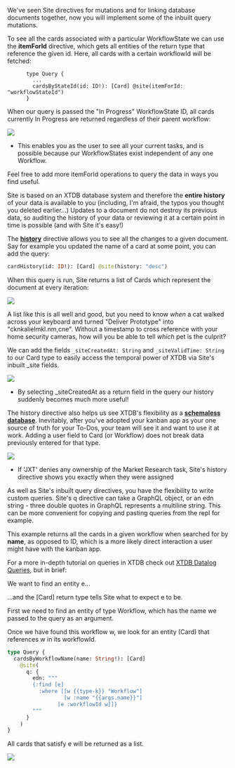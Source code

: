We've seen Site directives for mutations and for linking database documents together, now you will implement some of the inbuilt query mutations.

To see all the cards associated with a particular WorkflowState we can use the **itemForId** directive, which gets all entities of the return type that reference the given id. Here, all cards with a certain workflowId will be fetched:

```
      type Query {
        ...
        cardsByStateId(id: ID!): [Card] @site(itemForId: "workflowStateId")
      }
```

When our query is passed the "In Progress" WorkflowState ID, all cards currently In Progress are returned regardless of their parent workflow:

<img src="/images/ss8.png"/>

- This enables you as the user to see all your current tasks, and is possible because our WorkflowStates exist independent of any one Workflow.

Feel free to add more itemForId operations to query the data in ways you find useful.

Site is based on an XTDB database system and therefore the **entire history** of your data is available to you (including, I'm afraid, the typos you thought you deleted earlier...) Updates to a document do not destroy its previous data, so auditing the history of your data or reviewing it at a certain point in time is possible (and with Site it's easy!)

The [**history**](../../reference/graphql/site-directive#history) directive allows you to see all the changes to a given document. Say for example you updated the name of a card at some point, you can add the query:

```graphql
cardHistory(id: ID!): [Card] @site(history: "desc")
```

When this query is run, Site returns a list of Cards which represent the document at every iteration:

  <img src="/images/ss9.png"/>

A list like this is all well and good, but you need to know _when_ a cat walked across your keyboard and turned "Deliver Prototype" into "cknkalielmkl.nm,cne". Without a timestamp to cross reference with your home security cameras, how will you be able to tell _which_ pet is the culprit?

We can add the fields `_siteCreatedAt: String` and `_siteValidTime: String` to our Card type to easily access the temporal power of XTDB via Site's inbuilt \_site fields.

<img src="/images/ss10.png"/>

- By selecting \_siteCreatedAt as a return field in the query our history suddenly becomes much more useful!

The history directive also helps us see XTDB's flexibility as a [**schemaless database**](https://docs.xtdb.com/concepts/what-is-xtdb/#schemaless). Inevitably, after you've adopted your kanban app as your one source of truth for your To-Dos, your team will see it and want to use it at work. Adding a user field to Card (or Workflow) does not break data previously entered for that type.

<img src="/images/ss11.png"/>

- If 'JXT' denies any ownership of the Market Research task, Site's history directive shows you exactly when they were assigned

As well as Site's inbuilt query directives, you have the flexibility to write custom queries. Site's q directive can take a GraphQL object, or an edn string - three double quotes in GraphQL represents a multiline string. This can be more convenient for copying and pasting queries from the repl for example.

This example returns all the cards in a given workflow when searched for by **name**, as opposed to ID, which is a more likely direct interaction a user might have with the kanban app.

For a more in-depth tutorial on queries in XTDB check out [XTDB Datalog Queries](https://docs.xtdb.com/language-reference/1.21.0/datalog-queries/), but in brief:

<APIAnatomy title="q.directive">

<AnatomyStep title="">

We want to find an entity e...

</AnatomyStep>
<AnatomyStep >

...and the [Card] return type tells Site what to expect e to be.

</AnatomyStep>
<AnatomyStep >

First we need to find an entity of type Workflow, which has the name we passed to the query as an argument.

</AnatomyStep>
<AnatomyStep>

Once we have found this workflow w, we look for an entity (Card) that references w in its workflowId.
</AnatomyStep>

```graphql [[6,7], [2,3], [7,9], [9,10]]
type Query {
  cardsByWorkflowName(name: String!): [Card]
    @site(
      q: {
        edn: """
        {:find [e]
          :where [[w {{type-k}} "Workflow"]
                  [w :name "{{args.name}}"]
                [e :workflowId w]]}
        """
      }
    )
}
```

</APIAnatomy>

All cards that satisfy e will be returned as a list.

  <img src="/images/ss12.png"/>
